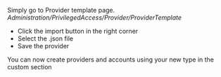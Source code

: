 Simply go to Provider template page.
_Administration/PrivilegedAccess/Provider/ProviderTemplate_
 - Click the import button in the right corner
 - Select the .json file
 - Save the provider

You can now create providers and accounts using your new type in the custom section